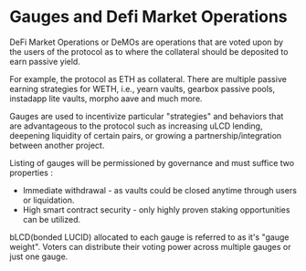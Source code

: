# Gauges and Defi Market Operations 

DeFi Market Operations or DeMOs are operations that are voted upon by the users of the protocol as to where the collateral should be deposited to earn passive yield.

For example, the protocol as ETH as collateral. There are multiple passive earning strategies for WETH, i.e., yearn vaults, gearbox passive pools, instadapp lite vaults, morpho aave and much more.

Gauges are used to incentivize particular "strategies" and behaviors that are advantageous to the protocol such as increasing uLCD lending, deepening liquidity of certain pairs, or growing a partnership/integration between another project. 

Listing of gauges will be permissioned by governance and must suffice two properties :
- Immediate withdrawal - as vaults could be closed anytime through users or liquidation.
- High smart contract security - only highly proven staking opportunities can be utilized. 

bLCD(bonded LUCID) allocated to each gauge is referred to as it's "gauge weight". Voters can distribute their voting power across multiple gauges or just one gauge.